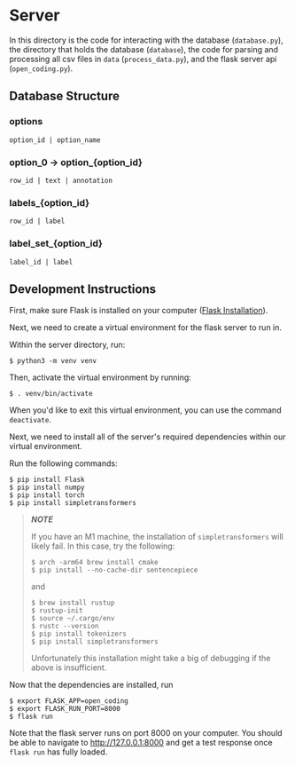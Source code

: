 # Server

In this directory is the code for interacting with the database (`database.py`), the directory that holds the database (`database`), the code for parsing and processing all csv files in `data` (`process_data.py`), and the flask server api (`open_coding.py`).

## Database Structure

### options

```
option_id | option_name
```

### option_0 -> option_{option_id}

```
row_id | text | annotation
```

### labels_{option_id}

```
row_id | label
```

### label_set_{option_id}
```
label_id | label
```

## Development Instructions

First, make sure Flask is installed on your computer ([Flask Installation](https://flask.palletsprojects.com/en/2.0.x/installation/#virtual-environments)).

Next, we need to create a virtual environment for the flask server to run in.

Within the server directory, run:

```
$ python3 -m venv venv
```

Then, activate the virtual environment by running:

```
$ . venv/bin/activate
```

When you'd like to exit this virtual environment, you can use the command `deactivate`.

Next, we need to install all of the server's required dependencies within our virtual environment.

Run the following commands:

```
$ pip install Flask
$ pip install numpy
$ pip install torch
$ pip install simpletransformers
```
> **_NOTE_** 
> 
> If you have an M1 machine, the installation of `simpletransformers` will likely fail. 
> In this case, try the following:
> ```
> $ arch -arm64 brew install cmake
> $ pip install --no-cache-dir sentencepiece
> ```
> and
> ```
> $ brew install rustup
> $ rustup-init
> $ source ~/.cargo/env
> $ rustc --version
> $ pip install tokenizers
> $ pip install simpletransformers
> ```
> Unfortunately this installation might take a big of debugging if the above is insufficient.
>

Now that the dependencies are installed, run

```
$ export FLASK_APP=open_coding
$ export FLASK_RUN_PORT=8000
$ flask run
```

Note that the flask server runs on port 8000 on your computer. You should be able to navigate to http://127.0.0.1:8000 and get a test response once `flask run` has fully loaded.


